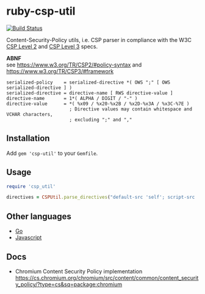 # ruby-csp-util

[![Build Status](https://travis-ci.org/templarbit/ruby-csp-util.svg?branch=master)](https://travis-ci.org/templarbit/ruby-csp-util)

Content-Security-Policy utils, i.e. CSP parser in compliance with the W3C 
[CSP Level 2](https://www.w3.org/TR/CSP2/) 
and [CSP Level 3](https://www.w3.org/TR/CSP3/) specs.

**ABNF**  
see https://www.w3.org/TR/CSP2/#policy-syntax
and https://www.w3.org/TR/CSP3/#framework

```
serialized-policy    = serialized-directive *( OWS ";" [ OWS serialized-directive ] )
serialized-directive = directive-name [ RWS directive-value ]
directive-name       = 1*( ALPHA / DIGIT / "-" )
directive-value      = *( %x09 / %x20-%x2B / %x2D-%x3A / %x3C-%7E )
                       ; Directive values may contain whitespace and VCHAR characters,
                       ; excluding ";" and ","
```


## Installation

Add `gem 'csp-util'` to your `Gemfile`.

## Usage

```ruby
require 'csp_util'

directives = CSPUtil.parse_directives("default-src 'self'; script-src 'self'; object-src 'self'; base-uri 'none'; report-uri https://logs.templarbit.com/csp/xxkey/reports")
```

## Other languages

  * [Go](https://github.com/templarbit/go-csp-util)
  * [Javascript](https://github.com/templarbit/javascript-csp-util)

## Docs

  * Chromium Content Security Policy implementation
    https://cs.chromium.org/chromium/src/content/common/content_security_policy/?type=cs&sq=package:chromium
